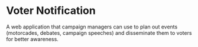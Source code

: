 # Voter Notification
A web application that campaign managers can use to plan out events (motorcades, debates, campaign speeches) and disseminate them to voters for better awareness.
